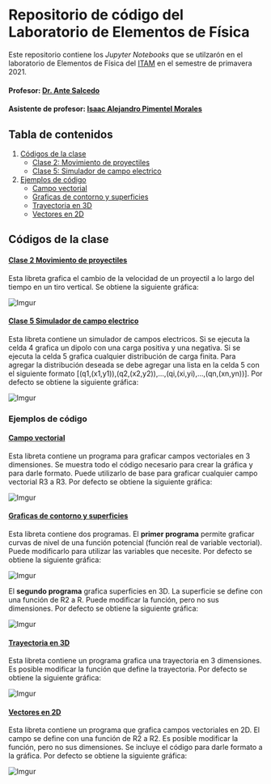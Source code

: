 # Repositorio de código del Laboratorio de Elementos de Física

Este repositorio contiene los *Jupyter Notebooks* que se utilzarón en el laboratorio de Elementos de Física del [ITAM](https://www.itam.mx/) en el semestre de primavera 2021.

#### Profesor: [Dr. Ante Salcedo](https://facultad.itam.mx/es/facultad/32563-ante-salcedo-gonzalez)
#### Asistente de profesor: [Isaac Alejandro Pimentel Morales](https://www.linkedin.com/in/isaac-alejandro-pimentel-morales/)

## Tabla de contenidos
1. [Códigos de la clase](#Códigos-de-la-clase)
	- [Clase 2: Movimiento de proyectiles](#Clase-2-Movimiento-de-proyectiles)
	- [Clase 5: Simulador de campo electrico](#Clase-5-Simulador-de-campo-electrico)
2. [Ejemplos de código](#Ejemplos-de-código)
	- [Campo vectorial](#Campo-vectorial)
	- [Graficas de contorno y superficies](#Graficas-de-contorno-y-superficies)
	- [Trayectoria en 3D](#Trayectoria-en-3D)
	- [Vectores en 2D](#Vectores-en-2D)

## Códigos de la clase
#### [Clase 2 Movimiento de proyectiles](https://github.com/IsaacAPM/Laboratorio_Fisica_primavera_2021/blob/main/Codigos%20de%20Clase/Clase%202%20Movimiento%20de%20proyectiles.ipynb)
Esta libreta grafica el cambio de la velocidad de un proyectil a lo largo del tiempo en un tiro vertical. Se obtiene la siguiente gráfica:

![Imgur](https://i.imgur.com/CPW4uUa.png)

#### [Clase 5 Simulador de campo electrico](https://github.com/IsaacAPM/Laboratorio_Fisica_primavera_2021/blob/main/Codigos%20de%20Clase/Clase%205%20Lineas_de_campo_electrico.ipynb)
Esta libreta contiene un simulador de campos electricos. Si se ejecuta la celda 4 grafica un dipolo con una carga positiva y una negativa. Si se ejecuta la celda 5 grafica cualquier distribución de carga finita. Para agregar la distribución deseada se debe agregar una lista en la celda 5 con el siguiente formato [(q1,(x1,y1)),(q2,(x2,y2)),...,(qi,(xi,yi),...,(qn,(xn,yn))]. Por defecto se obtiene la siguiente gráfica:

![Imgur](https://i.imgur.com/nczQBXA.png)

###  Ejemplos de código
#### [Campo vectorial](https://github.com/IsaacAPM/Laboratorio_Fisica_primavera_2021/blob/main/Graficas%20de%20funciones/Campo%20vectorial.ipynb)
Esta libreta contiene un programa para graficar campos vectoriales en 3 dimensiones. Se muestra todo el código necesario para crear la gráfica y para darle formato. Puede utilizarlo de base para graficar cualquier campo vectorial R3 a R3. Por defecto se obtiene la siguiente gráfica:

![Imgur](https://i.imgur.com/oVcJ4bS.png)

#### [Graficas de contorno y superficies](https://github.com/IsaacAPM/Laboratorio_Fisica_primavera_2021/blob/main/Graficas%20de%20funciones/Graficas%20de%20contorno%2C%20superficies.ipynb)
Esta libreta contiene dos programas. El **primer programa** permite graficar curvas de nivel de una función potencial (función real de variable vectorial). Puede modificarlo para utilizar las variables que necesite. Por defecto se obtiene la siguiente gráfica:

![Imgur](https://i.imgur.com/7mZPHY4.png)

El **segundo programa** grafica superficies en 3D. La superficie se define con una función de R2 a R. Puede modificar la función, pero no sus dimensiones. Por defecto se obtiene la siguiente gráfica:

![Imgur](https://i.imgur.com/regr9HO.png)

#### [Trayectoria en 3D](https://github.com/IsaacAPM/Laboratorio_Fisica_primavera_2021/blob/main/Graficas%20de%20funciones/Trayectoria%20en%203D.ipynb)
Esta libreta contiene un programa grafica una trayectoria en 3 dimensiones. Es posible modificar la función que define la trayectoria. Por defecto se obtiene la siguiente gráfica:

![Imgur](https://i.imgur.com/ppSXh2S.png)

#### [Vectores en 2D](https://github.com/IsaacAPM/Laboratorio_Fisica_primavera_2021/blob/main/Graficas%20de%20funciones/Vectores%20en%202D.ipynb)
Esta libreta contiene un programa que grafica campos vectoriales en 2D. El campo se define con una función de R2 a R2. Es posible modificar la función, pero no sus dimensiones. Se incluye el código para darle formato a la gráfica. Por defecto se obtiene la siguiente gráfica:

![Imgur](https://i.imgur.com/UAY8Ge3.png)
